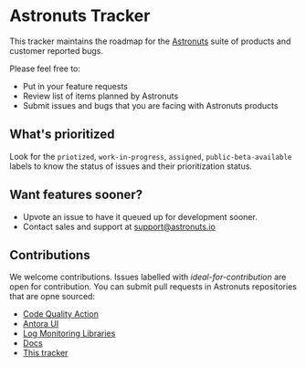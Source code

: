 # Astronuts Tracker
This tracker maintains the roadmap for the [Astronuts](https://www.astronuts.io) suite of products and customer reported bugs.

Please feel free to:

- Put in your feature requests
- Review list of items planned by Astronuts
- Submit issues and bugs that you are facing with Astronuts products

## What's prioritized

Look for the `priotized`, `work-in-progress`, `assigned`, `public-beta-available` labels to know the status of issues and their prioritization status.

## Want features sooner?

- Upvote an issue to have it queued up for development sooner.
- Contact sales and support at support@astronuts.io

## Contributions

We welcome contributions. Issues labelled with *ideal-for-contribution* are open for contribution. You can submit pull requests in Astronuts repositories that are opne sourced:
- [Code Quality Action](https://github.com/astronuts-app/astronuts-code-quality-action)
- [Antora UI](https://github.com/astronuts-app/antora-ui-astronuts)
- [Log Monitoring Libraries](https://github.com/astronuts-app/log-monitoring)
- [Docs](https://github.com/astronuts-app/astronuts-docs)
- [This tracker](https://github.com/astronuts-app/astronuts-tracker)


